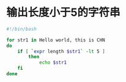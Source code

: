# 输出长度小于5的字符串

```sh
#!/bin/bash

for str1 in Hello world, this is CHN
do
    if [ `expr length $str1` -lt 5 ]
        then
            echo $str1
    fi
done
```

